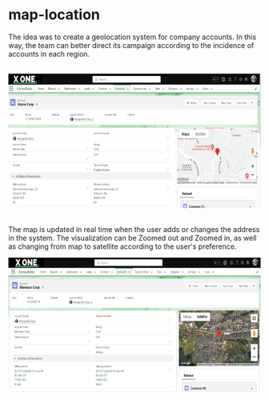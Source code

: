 # map-location
The idea was to create a geolocation system for company accounts. In this way, the team can better direct its campaign according to the incidence of accounts in each region.
<br><br>
<div align="center">
  <img alt="Logo" width="600px" height="269px" src="AzureCorp.jpg" />
</div>
<br>

The map is updated in real time when the user adds or changes the address in the system.
The visualization can be Zoomed out and Zoomed in, as well as changing from map to satellite according to the user's preference.
<br>
<div align="center">
  <img alt="Logo" width="600px" height="269px"  src="Mamaco Corp.jpg" />
</div>

